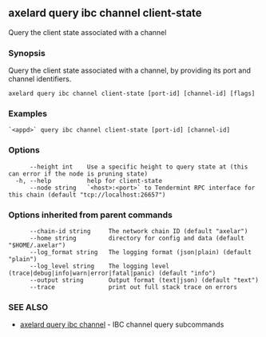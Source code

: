 ## axelard query ibc channel client-state

Query the client state associated with a channel

### Synopsis

Query the client state associated with a channel, by providing its port and channel identifiers.

```
axelard query ibc channel client-state [port-id] [channel-id] [flags]
```

### Examples

```
`<appd>` query ibc channel client-state [port-id] [channel-id]
```

### Options

```
      --height int    Use a specific height to query state at (this can error if the node is pruning state)
  -h, --help          help for client-state
      --node string   `<host>:<port>` to Tendermint RPC interface for this chain (default "tcp://localhost:26657")
```

### Options inherited from parent commands

```
      --chain-id string     The network chain ID (default "axelar")
      --home string         directory for config and data (default "$HOME/.axelar")
      --log_format string   The logging format (json|plain) (default "plain")
      --log_level string    The logging level (trace|debug|info|warn|error|fatal|panic) (default "info")
      --output string       Output format (text|json) (default "text")
      --trace               print out full stack trace on errors
```

### SEE ALSO

- [axelard query ibc channel](/cli-docs/v0_31_0/axelard_query_ibc_channel) - IBC channel query subcommands
